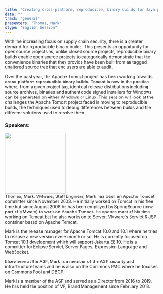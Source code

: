 ```yaml
---
title: "Creating cross-platform, reproducible, binary builds for Java projects"
date: "" 
track: "general"
presenters: "Thomas, Mark"
stype: "English Session"
---
```

With the increasing focus on supply chain security, there is a greater demand for reproducible binary builds. This presents an opportunity for open source projects as, unlike closed source projects, reproducible binary builds enable open source projects to categorically demonstrate that the convenience binaries that they provide have been built from an tagged, unaltered source tree that end users are able to audit.

Over the past year, the Apache Tomcat project has been working towards cross-platform reproducible binary builds. Tomcat is now in the position where, from a given project tag, identical release distributions including source archives, binaries and authenticode signed installers for Windows can be generated on either Windows or Linux. This session will look at the challenges the Apache Tomcat project faced in moving to reproducible builds, the techniques used to debug differences between builds and the different solutions used to resolve them.
 ### Speakers: 
 <img src="images/speaker/1029.png" width="200" /><br>Thomas, Mark: VMware, Staff Engineer, Mark has been an Apache Tomcat committer since November 2003. He initially worked on Tomcat in his free time but since August 2008 he has been employed by SpringSource (now part of VMware) to work on Apache Tomcat. He spends most of his time working on Tomcat but he also works on tc Server, VMware's Servlet & JSP container based on Apache Tomcat.

Mark is the release manager for Apache Tomcat 10.0 and 10.1 where he tries to release a new version every month or so. He is currently focused on Tomcat 10.1 development which will support Jakarta EE 10. He is a committer for Eclipse Servlet, Server Pages, Expression Language and WebSocket.

Elsewhere at the ASF, Mark is a member of the ASF security and infrastructure teams and he is also on the Commons PMC where he focuses on Commons Pool and DBCP.

Mark is a member of the ASF and served as a Director from 2016 to 2019. He has held the position of VP, Brand Management since February 2018.
 